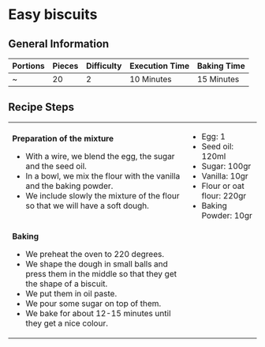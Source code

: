 # Easy biscuits

## General Information

| Portions | Pieces | Difficulty | Execution Time | Baking Time |
| :- | :- | :- | :- | :- |
|~ |20 | 2 | 10 Minutes | 15 Minutes |

## Recipe Steps

| | |
| :- | :- |
| **Preparation of the mixture** <br/> <ul> <li> With a wire, we blend the egg, the sugar and the seed oil. </li> <li> In a bowl, we mix the flour with the vanilla and the baking powder. </li> <li> We include slowly the mixture of the flour so that we will have a soft dough. </li> </ul> | <ul><li>Egg: 1</li> <li>Seed oil: 120ml</li> <li>Sugar: 100gr</li> <li>Vanilla: 10gr</li> <li>Flour or oat flour: 220gr</li> <li>Baking Powder: 10gr</li>  </ul> 
| **Baking** <br/> <ul> <li> We preheat the oven to 220 degrees. </li> <li> We shape the dough in small balls and press them in the middle so that they get the shape of a biscuit. </li> <li> We put them in oil paste. </li> <li> We pour some sugar on top of them. </li> <li> We bake for about 12-15 minutes until they get a nice colour. </li> </ul> |  |